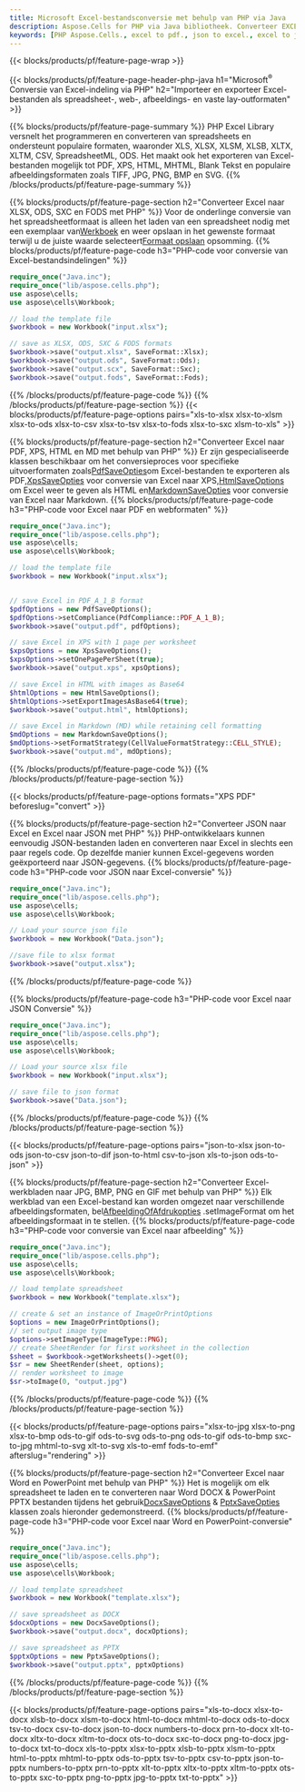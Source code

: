 ```yaml
---
title: Microsoft Excel-bestandsconversie met behulp van PHP via Java
description: Aspose.Cells for PHP via Java bibliotheek. Converteer EXCEL, JSON, PDF, XML, HTML, TXT, TSV, CSV, SQL en meer formaten met slechts enkele regels PHP-code.
keywords: [PHP Aspose.Cells., excel to pdf., json to excel., excel to json., csv to json., json to html., xml to excel and Convert files between various formats in PHP]
---
```

{{< blocks/products/pf/feature-page-wrap >}}

{{< blocks/products/pf/feature-page-header-php-java h1="Microsoft<sup>&reg;</sup> Conversie van Excel-indeling via PHP" h2="Importeer en exporteer Excel-bestanden als spreadsheet-, web-, afbeeldings- en vaste lay-outformaten" >}}

{{% blocks/products/pf/feature-page-summary %}}
PHP Excel Library versnelt het programmeren en converteren van spreadsheets en ondersteunt populaire formaten, waaronder XLS, XLSX, XLSM, XLSB, XLTX, XLTM, CSV, SpreadsheetML, ODS. Het maakt ook het exporteren van Excel-bestanden mogelijk tot PDF, XPS, HTML, MHTML, Blank Tekst en populaire afbeeldingsformaten zoals TIFF, JPG, PNG, BMP en SVG.
{{% /blocks/products/pf/feature-page-summary %}}

{{% blocks/products/pf/feature-page-section h2="Converteer Excel naar XLSX, ODS, SXC en FODS met PHP" %}}
 Voor de onderlinge conversie van het spreadsheetformaat is alleen het laden van een spreadsheet nodig met een exemplaar van[Werkboek](https://reference.aspose.com/cells/php/aspose.cells/Workbook) en weer opslaan in het gewenste formaat terwijl u de juiste waarde selecteert[Formaat opslaan](https://reference.aspose.com/cells/php/aspose.cells/SaveFormat) opsomming.
{{% blocks/products/pf/feature-page-code h3="PHP-code voor conversie van Excel-bestandsindelingen" %}}

```php
require_once("Java.inc"); 
require_once("lib/aspose.cells.php"); 
use aspose\cells;
use aspose\cells\Workbook; 

// load the template file
$workbook = new Workbook("input.xlsx");

// save as XLSX, ODS, SXC & FODS formats
$workbook->save("output.xlsx", SaveFormat::Xlsx);
$workbook->save("output.ods", SaveFormat::Ods);
$workbook->save("output.scx", SaveFormat::Sxc);
$workbook->save("output.fods", SaveFormat::Fods);

```
{{% /blocks/products/pf/feature-page-code %}}
{{% /blocks/products/pf/feature-page-section %}}
{{< blocks/products/pf/feature-page-options pairs="xls-to-xlsx xlsx-to-xlsm xlsx-to-ods xlsx-to-csv xlsx-to-tsv xlsx-to-fods xlsx-to-sxc xlsm-to-xls" >}}


{{% blocks/products/pf/feature-page-section h2="Converteer Excel naar PDF, XPS, HTML en MD met behulp van PHP" %}}
 Er zijn gespecialiseerde klassen beschikbaar om het conversieproces voor specifieke uitvoerformaten zoals[PdfSaveOpties](https://reference.aspose.com/cells/php/aspose.cells/PdfSaveOptions/)om Excel-bestanden te exporteren als PDF,[XpsSaveOpties](https://reference.aspose.com/cells/php/aspose.cells/XpsSaveOptions/) voor conversie van Excel naar XPS,[HtmlSaveOptions](https://reference.aspose.com/cells/php/aspose.cells/HtmlSaveOptions/) om Excel weer te geven als HTML en[MarkdownSaveOpties](https://reference.aspose.com/cells/php/aspose.cells/MarkdownSaveOptions/) voor conversie van Excel naar Markdown.
{{% blocks/products/pf/feature-page-code h3="PHP-code voor Excel naar PDF en webformaten" %}}

```php
require_once("Java.inc"); 
require_once("lib/aspose.cells.php"); 
use aspose\cells;
use aspose\cells\Workbook; 

// load the template file
$workbook = new Workbook("input.xlsx");


// save Excel in PDF_A_1_B format
$pdfOptions = new PdfSaveOptions();
$pdfOptions->setCompliance(PdfCompliance::PDF_A_1_B);
$workbook->save("output.pdf", pdfOptions);

// save Excel in XPS with 1 page per worksheet
$xpsOptions = new XpsSaveOptions();
$xpsOptions->setOnePagePerSheet(true);
$workbook->save("output.xps", xpsOptions);

// save Excel in HTML with images as Base64
$htmlOptions = new HtmlSaveOptions();
$htmlOptions->setExportImagesAsBase64(true);
$workbook->save("output.html", htmlOptions);

// save Excel in Markdown (MD) while retaining cell formatting
$mdOptions = new MarkdownSaveOptions();
$mdOptions->setFormatStrategy(CellValueFormatStrategy::CELL_STYLE);
$workbook->save("output.md", mdOptions);
```
{{% /blocks/products/pf/feature-page-code %}}
{{% /blocks/products/pf/feature-page-section %}}

{{< blocks/products/pf/feature-page-options formats="XPS PDF" beforeslug="convert" >}}

{{% blocks/products/pf/feature-page-section h2="Converteer JSON naar Excel en Excel naar JSON met PHP" %}}
PHP-ontwikkelaars kunnen eenvoudig JSON-bestanden laden en converteren naar Excel in slechts een paar regels code. Op dezelfde manier kunnen Excel-gegevens worden geëxporteerd naar JSON-gegevens.
{{% blocks/products/pf/feature-page-code h3="PHP-code voor JSON naar Excel-conversie" %}}

```php
require_once("Java.inc"); 
require_once("lib/aspose.cells.php"); 
use aspose\cells;
use aspose\cells\Workbook; 

// Load your source json file
$workbook = new Workbook("Data.json");

//save file to xlsx format
$workbook->save("output.xlsx");
```

{{% /blocks/products/pf/feature-page-code %}}

{{% blocks/products/pf/feature-page-code h3="PHP-code voor Excel naar JSON Conversie" %}}

```php
require_once("Java.inc"); 
require_once("lib/aspose.cells.php"); 
use aspose\cells;
use aspose\cells\Workbook; 

// Load your source xlsx file
$workbook = new Workbook("input.xlsx");

// save file to json format
$workbook->save("Data.json");
```

{{% /blocks/products/pf/feature-page-code %}}
{{% /blocks/products/pf/feature-page-section %}}

{{< blocks/products/pf/feature-page-options pairs="json-to-xlsx json-to-ods json-to-csv json-to-dif json-to-html csv-to-json xls-to-json ods-to-json" >}}

{{% blocks/products/pf/feature-page-section h2="Converteer Excel-werkbladen naar JPG, BMP, PNG en GIF met behulp van PHP" %}}
 Elk werkblad van een Excel-bestand kan worden omgezet naar verschillende afbeeldingsformaten, bel[AfbeeldingOfAfdrukopties](https://reference.aspose.com/cells/php/aspose.cells/ImageOrPrintOptions/) .setImageFormat om het afbeeldingsformaat in te stellen.
{{% blocks/products/pf/feature-page-code h3="PHP-code voor conversie van Excel naar afbeelding" %}}

```php
require_once("Java.inc"); 
require_once("lib/aspose.cells.php"); 
use aspose\cells;
use aspose\cells\Workbook; 

// load template spreadsheet
$workbook = new Workbook("template.xlsx");

// create & set an instance of ImageOrPrintOptions
$options = new ImageOrPrintOptions();
// set output image type
$options->setImageType(ImageType::PNG);
// create SheetRender for first worksheet in the collection
$sheet = $workbook->getWorksheets()->get(0);
$sr = new SheetRender(sheet, options);
// render worksheet to image
$sr->toImage(0, "output.jpg")
```
{{% /blocks/products/pf/feature-page-code %}}
{{% /blocks/products/pf/feature-page-section %}}

{{< blocks/products/pf/feature-page-options pairs="xlsx-to-jpg xlsx-to-png xlsx-to-bmp ods-to-gif ods-to-svg ods-to-png ods-to-gif ods-to-bmp sxc-to-jpg mhtml-to-svg xlt-to-svg xls-to-emf fods-to-emf" afterslug="rendering" >}}

{{% blocks/products/pf/feature-page-section h2="Converteer Excel naar Word en PowerPoint met behulp van PHP" %}}
Het is mogelijk om elk spreadsheet te laden en te converteren naar Word DOCX & PowerPoint PPTX bestanden tijdens het gebruik[DocxSaveOptions](https://reference.aspose.com/cells/php/aspose.cells/DocxSaveOptions/) & [PptxSaveOpties](https://reference.aspose.com/cells/php/aspose.cells/PptxSaveOptions/) klassen zoals hieronder gedemonstreerd.
{{% blocks/products/pf/feature-page-code h3="PHP-code voor Excel naar Word en PowerPoint-conversie" %}}
```php
require_once("Java.inc"); 
require_once("lib/aspose.cells.php"); 
use aspose\cells;
use aspose\cells\Workbook; 

// load template spreadsheet
$workbook = new Workbook("template.xlsx");

// save spreadsheet as DOCX
$docxOptions = new DocxSaveOptions();
$workbook->save("output.docx", docxOptions);

// save spreadsheet as PPTX
$pptxOptions = new PptxSaveOptions();
$workbook->save("output.pptx", pptxOptions)
```
{{% /blocks/products/pf/feature-page-code %}}
{{% /blocks/products/pf/feature-page-section %}}

{{< blocks/products/pf/feature-page-options pairs="xls-to-docx xlsx-to-docx xlsb-to-docx xlsm-to-docx html-to-docx mhtml-to-docx ods-to-docx tsv-to-docx csv-to-docx json-to-docx numbers-to-docx prn-to-docx xlt-to-docx xltx-to-docx xltm-to-docx ots-to-docx sxc-to-docx png-to-docx jpg-to-docx txt-to-docx xls-to-pptx xlsx-to-pptx xlsb-to-pptx xlsm-to-pptx html-to-pptx mhtml-to-pptx ods-to-pptx tsv-to-pptx csv-to-pptx json-to-pptx numbers-to-pptx prn-to-pptx xlt-to-pptx xltx-to-pptx xltm-to-pptx ots-to-pptx sxc-to-pptx png-to-pptx jpg-to-pptx txt-to-pptx" >}}

